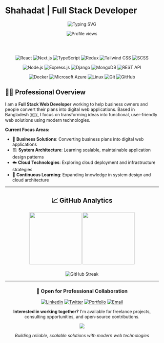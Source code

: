 # Shahadat | Full Stack Developer

<div align="center">
  
  ![Typing SVG](https://readme-typing-svg.herokuapp.com?font=Inter&weight=500&size=24&duration=3000&pause=1000&color=2563EB&center=true&vCenter=true&width=800&lines=MERN+Specialist+%7C+Software+Engineer;Bridging+Business+Goals+and+Technical+Innovation;Through+Custom+Development)
  
  <img src="https://komarev.com/ghpvc/?username=shahadat-07&label=Profile%20Views&color=2563eb&style=for-the-badge" alt="Profile views" />

  <br/><br/>

  ![React](https://img.shields.io/badge/React-61DAFB?style=for-the-badge&logo=react&logoColor=black)
  ![Next.js](https://img.shields.io/badge/Next.js-000000?style=for-the-badge&logo=next.js&logoColor=white)
  ![TypeScript](https://img.shields.io/badge/TypeScript-3178C6?style=for-the-badge&logo=typescript&logoColor=white)
  ![Redux](https://img.shields.io/badge/Redux_Toolkit-764ABC?style=for-the-badge&logo=redux&logoColor=white)
  ![Tailwind CSS](https://img.shields.io/badge/Tailwind_CSS-06B6D4?style=for-the-badge&logo=tailwind-css&logoColor=white)
  ![SCSS](https://img.shields.io/badge/SCSS-CC6699?style=for-the-badge&logo=sass&logoColor=white)

  ![Node.js](https://img.shields.io/badge/Node.js-339933?style=for-the-badge&logo=node.js&logoColor=white)
  ![Express.js](https://img.shields.io/badge/Express.js-000000?style=for-the-badge&logo=express&logoColor=white)
  ![Django](https://img.shields.io/badge/Django-092E20?style=for-the-badge&logo=django&logoColor=white)
  ![MongoDB](https://img.shields.io/badge/MongoDB-47A248?style=for-the-badge&logo=mongodb&logoColor=white)
  ![REST API](https://img.shields.io/badge/REST_API-FF6B35?style=for-the-badge&logo=api&logoColor=white)

  ![Docker](https://img.shields.io/badge/Docker-2496ED?style=for-the-badge&logo=docker&logoColor=white)
  ![Microsoft Azure](https://img.shields.io/badge/Microsoft_Azure-0078D4?style=for-the-badge&logo=microsoft-azure&logoColor=white)
  ![Linux](https://img.shields.io/badge/Linux-FCC624?style=for-the-badge&logo=linux&logoColor=black)
  ![Git](https://img.shields.io/badge/Git-F05032?style=for-the-badge&logo=git&logoColor=white)
  ![GitHub](https://img.shields.io/badge/GitHub-181717?style=for-the-badge&logo=github&logoColor=white)

</div>

## 👨‍💻 Professional Overview

I am a **Full Stack Web Developer** working to help business owners and people convert their plans into digital web applications. Based in Bangladesh 🇧🇩, I focus on transforming ideas into functional, user-friendly web solutions using modern technologies.

**Current Focus Areas:**
- 💼 **Business Solutions**: Converting business plans into digital web applications
- 🏗️ **System Architecture**: Learning scalable, maintainable application design patterns
- ☁️ **Cloud Technologies**: Exploring cloud deployment and infrastructure strategies
- 🚀 **Continuous Learning**: Expanding knowledge in system design and cloud architecture

<div align="center">

---

## 📈 GitHub Analytics

<div align="center">
  <img height="170em" src="https://github-readme-stats.vercel.app/api?username=shahadat-07&show_icons=true&theme=default&include_all_commits=true&count_private=true&hide_border=true&bg_color=ffffff&title_color=2563eb&icon_color=2563eb&text_color=1f2937"/>
  <img height="170em" src="https://github-readme-stats.vercel.app/api/top-langs/?username=shahadat-07&layout=compact&langs_count=8&theme=default&hide_border=true&bg_color=ffffff&title_color=2563eb&text_color=1f2937"/>
</div>

<div align="center" style="margin-top: 20px;">
  <img src="https://github-readme-streak-stats.herokuapp.com/?user=shahadat-07&theme=default&hide_border=true&background=ffffff&stroke=2563eb&ring=2563eb&fire=f59e0b&currStreakLabel=1f2937&sideLabels=1f2937&currStreakNum=2563eb&sideNums=2563eb" alt="GitHub Streak"/>
</div>

---

<div align="center">

### 🤝 Open for Professional Collaboration

<div align="center">
  
[![LinkedIn](https://img.shields.io/badge/LinkedIn-0A66C2?style=for-the-badge&logo=linkedin&logoColor=white)](https://www.linkedin.com/in/shahadat-hossen-07/)
[![Twitter](https://img.shields.io/badge/Twitter-1DA1F2?style=for-the-badge&logo=twitter&logoColor=white)](https://x.com/shahadat_webdev)
[![Portfolio](https://img.shields.io/badge/Portfolio-000000?style=for-the-badge&logo=vercel&logoColor=white)](#)
[![Email](https://img.shields.io/badge/Email-EA4335?style=for-the-badge&logo=gmail&logoColor=white)](mailto:your.email@example.com)

</div>

**Interested in working together?** I'm available for freelance projects, consulting opportunities, and open-source contributions.

<img src="https://capsule-render.vercel.app/api?type=rect&color=2563eb&height=2"/>

*Building reliable, scalable solutions with modern web technologies*

</div>
